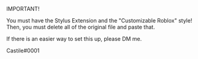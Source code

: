 IMPORTANT!

You must have the Stylus Extension and the "Customizable Roblox" style! Then, you must delete all of the original file and paste that.

If there is an easier way to set this up, please DM me.

Castile#0001
